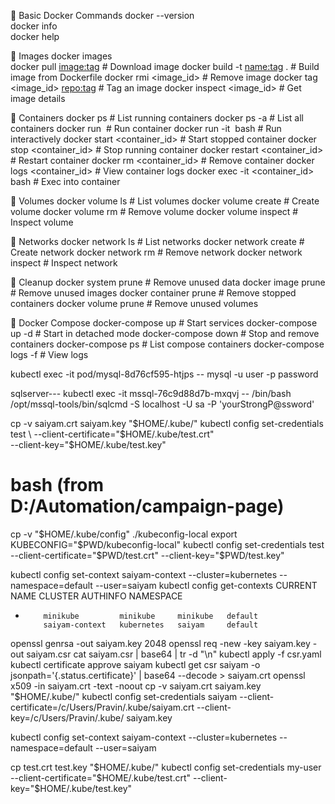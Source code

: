 🔹 Basic Docker Commands
docker --version               
docker info                    
docker help               

🔹 Images
docker images                   
docker pull <image:tag>         # Download image
docker build -t <name:tag> .    # Build image from Dockerfile
docker rmi <image_id>           # Remove image
docker tag <image_id> <repo:tag> # Tag an image
docker inspect <image_id>       # Get image details

🔹 Containers
docker ps                       # List running containers
docker ps -a                    # List all containers
docker run <image>              # Run container
docker run -it <image> bash     # Run interactively
docker start <container_id>     # Start stopped container
docker stop <container_id>      # Stop running container
docker restart <container_id>   # Restart container
docker rm <container_id>        # Remove container
docker logs <container_id>      # View container logs
docker exec -it <container_id> bash   # Exec into container

🔹 Volumes
docker volume ls                # List volumes
docker volume create <name>     # Create volume
docker volume rm <name>         # Remove volume
docker volume inspect <name>    # Inspect volume

🔹 Networks
docker network ls               # List networks
docker network create <name>    # Create network
docker network rm <name>        # Remove network
docker network inspect <name>   # Inspect network

🔹 Cleanup
docker system prune             # Remove unused data
docker image prune              # Remove unused images
docker container prune          # Remove stopped containers
docker volume prune             # Remove unused volumes

🔹 Docker Compose
docker-compose up               # Start services
docker-compose up -d            # Start in detached mode
docker-compose down             # Stop and remove containers
docker-compose ps               # List compose containers
docker-compose logs -f          # View logs

kubectl exec -it pod/mysql-8d76cf595-htjps -- mysql  -u user -p password

sqlserver---
kubectl exec -it mssql-76c9d88d7b-mxqvj -- /bin/bash
/opt/mssql-tools/bin/sqlcmd -S localhost -U sa -P 'yourStrongP@ssword'

cp -v saiyam.crt saiyam.key "$HOME/.kube/"
kubectl config set-credentials test \
  --client-certificate="$HOME/.kube/test.crt" \
  --client-key="$HOME/.kube/test.key"

# bash (from D:/Automation/campaign-page)
cp -v "$HOME/.kube/config" ./kubeconfig-local
export KUBECONFIG="$PWD/kubeconfig-local"
kubectl config set-credentials test --client-certificate="$PWD/test.crt" --client-key="$PWD/test.key"

 kubectl config set-context saiyam-context --cluster=kubernetes --namespace=default --user=saiyam
 kubectl config get-contexts
CURRENT   NAME             CLUSTER      AUTHINFO   NAMESPACE
*         minikube         minikube     minikube   default
          saiyam-context   kubernetes   saiyam     default

 openssl genrsa -out saiyam.key 2048
 openssl req -new -key saiyam.key -out saiyam.csr
 cat saiyam.csr | base64 | tr -d "\n"
 kubectl apply -f csr.yaml
 kubectl certificate approve saiyam
 kubectl get csr saiyam -o jsonpath='{.status.certificate}' | base64 --decode > saiyam.crt
 openssl x509 -in saiyam.crt -text -noout
 cp -v saiyam.crt saiyam.key "$HOME/.kube/"
 kubectl config set-credentials saiyam --client-certificate=/c/Users/Pravin/.kube/saiyam.crt --client-key=/c/Users/Pravin/.kube/
saiyam.key

kubectl config set-context saiyam-context --cluster=kubernetes --namespace=default --user=saiyam
<!-- cp -v "$HOME/.kube/config" ./kubeconfig-local
export KUBECONFIG="$PWD/kubeconfig-local" -->

cp test.crt test.key "$HOME/.kube/"
kubectl config set-credentials my-user --client-certificate="$HOME/.kube/test.crt" --client-key="$HOME/.kube/test.key"  


